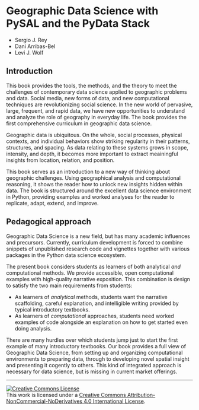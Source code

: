 # Geographic Data Science with PySAL and the PyData Stack

* Sergio J. Rey
* Dani Arribas-Bel
* Levi J. Wolf

## Introduction

This book provides the tools, the methods, and the theory to meet
the challenges of contemporary data science applied to geographic
problems and data. Social media, new forms of data,
and new computational techniques are revolutionizing social science.
In the new world of pervasive, large, frequent, and rapid data, we have
new opportunities to understand and analyze the role of geography in
everyday life. The book provides the first comprehensive curriculum in
geographic data science.

Geographic data is ubiquitous. On the whole, social processes, physical
contexts, and individual behaviors show striking regularity in their patterns,
structures, and spacing. As data relating to these systems grows in scope,
intensity, and depth, it becomes more important to extract meainingful
insights from location, relation, and position.

This book serves as an introduction to a new way of thinking about geographic
challenges. Using geographical analysis and computational reasoning, it shows
the reader how to unlock new insights hidden within data. The book is
structured around the excellent data science environment in Python,
providing examples and worked analyses for the reader to replicate,
adapt, extend, and improve.

## Pedagogical approach

Geographic Data Science is a new field, but has many academic influences
and precursors. Currently, curriculum development
is forced to combine snippets of unpublished research code and vignettes
together with various packages in the Python data science ecosystem.

The present book considers students as learners of both analytical *and*
computational methods. We provide accessible, open computational examples
with high-quality narrative exposition. This combination is design to satisfy
the two main requirements from students:

- As learners of *analytical* methods, students want the narrative
scaffolding, careful explanation, and intelligible writing provided by typical introductory textbooks. 
- As learners of *computational* approaches, students need worked examples
of code alongside an explanation on how to get started even doing analysis.

There are many hurdles over which students jump just to start the first
example of many introductory textbooks. Our book provides a full view of
Geographic Data Science, from setting up and organizing computational
environments to preparing data, through to developing novel spatial insight
and presenting it cogently to others. This kind of integrated approach is
necessary for data science, but is missing in current market offerings.


---

<a rel="license" href="http://creativecommons.org/licenses/by-nc-nd/4.0/"><img alt="Creative Commons License" style="border-width:0" src="https://i.creativecommons.org/l/by-nc-nd/4.0/88x31.png" /></a><br />This work is licensed under a <a rel="license" href="http://creativecommons.org/licenses/by-nc-nd/4.0/">Creative Commons Attribution-NonCommercial-NoDerivatives 4.0 International License</a>.
